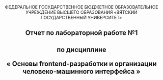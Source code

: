 <p align="center"> ФЕДЕРАЛЬНОЕ ГОСУДАРСТВЕННОЕ БЮДЖЕТНОЕ ОБРАЗОВАТЕЛЬНОЕ УЧРЕЖДЕНИЕ ВЫСШЕГО ОБРАЗОВАНИЯ             
«ВЯТСКИЙ ГОСУДАРСТВЕННЫЙ УНИВЕРСИТЕТ»<p>

<h2 align="center"> Отчет по лабораторной работе №1 <h2>
<p align="center">по дисциплине<p>
<p align="center">&laquo Основы frontend-разработки и организации человеко-машинного интерфейса &raquo<p>

